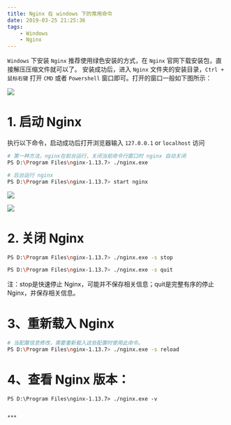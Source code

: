 ```yaml
---
title: Nginx 在 windows 下的常用命令
date: 2019-03-25 21:25:36
tags:
    - Windows
    - Nginx
---
```


`Windows` 下安装 `Nginx` 推荐使用绿色安装的方式，在 `Nginx` 官网下载安装包，直接解压压缩文件就可以了。
安装成功后，进入 `Nginx` 文件夹的安装目录，`Ctrl + 鼠标右键` 打开 `CMD` 或者 `Powershell` 窗口即可。打开的窗口一般如下图所示：

![](https://blog-1251468774.cos.ap-shanghai.myqcloud.com/2019331_nginx01.png)

# 1. 启动 Nginx

执行以下命令，启动成功后打开浏览器输入 `127.0.0.1` or `localhost` 访问

``` bash
# 第一种方法，nginx在前台运行，关闭当前命令行窗口时 nginx 自动关闭
PS D:\Program Files\nginx-1.13.7> ./nginx.exe

# 后台运行 nginx
PS D:\Program Files\nginx-1.13.7> start nginx
```

![](https://blog-1251468774.cos.ap-shanghai.myqcloud.com/2019331_nginx02.png)

![](https://blog-1251468774.cos.ap-shanghai.myqcloud.com/2019331_nginx03.png)

# 2. 关闭 Nginx

```bash
PS D:\Program Files\nginx-1.13.7> ./nginx.exe -s stop

PS D:\Program Files\nginx-1.13.7> ./nginx.exe -s quit
```
注：stop是快速停止 Nginx，可能并不保存相关信息；quit是完整有序的停止 Nginx，并保存相关信息。

# 3、重新载入 Nginx

```bash
# 当配置信息修改，需要重新载入这些配置时使用此命令。
PS D:\Program Files\nginx-1.13.7> ./nginx.exe -s reload
```

# 4、查看 Nginx 版本：

```
PS D:\Program Files\nginx-1.13.7> ./nginx.exe -v
```

~~~

***
